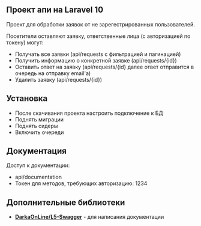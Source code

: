 ## Проект апи на Laravel 10

Проект для обработки заявок от не зарегестрированных пользователей.

Посетители оставляют заявку, ответственные лица (с авторизацией по токену) могут:
 - Получать все заявки (api/requests с фильтрацией и пагинацией)
 - Получить информацию о конкретной заявке (api/requests/{id})
 - Оставить ответ на заявку (api/requests/{id} далее ответ отправится в очередь на отправку email'а)
 - Удалить заявку (api/requests/{id})

## Установка
 - После скачивания проекта настроить подключение к БД
 - Поднять миграции
 - Поднять сидеры
 - Включить очереди

## Документация
Доступ к документации:
 - api/documentation
 - Токен для методов, требующих авторизацию: 1234

## Дополнительные библиотеки
 - **[DarkaOnLine/L5-Swagger](https://github.com/DarkaOnLine/L5-Swagger)** - для написания документации


